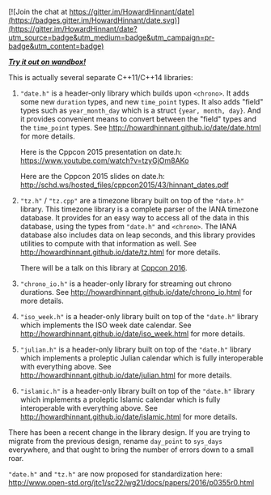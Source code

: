 [![Join the chat at https://gitter.im/HowardHinnant/date](https://badges.gitter.im/HowardHinnant/date.svg)](https://gitter.im/HowardHinnant/date?utm_source=badge&utm_medium=badge&utm_campaign=pr-badge&utm_content=badge)

_**[Try it out on wandbox!](http://melpon.org/wandbox/permlink/zKiDqIUK0XwePf7Y)**_

This is actually several separate C++11/C++14 libraries:

1.  `"date.h"` is a header-only library which builds upon `<chrono>`.  It adds some new `duration` types, and new `time_point` types.  It also adds "field" types such as `year_month_day` which is a struct `{year, month, day}`.  And it provides convenient means to convert between the "field" types and the `time_point` types.  See http://howardhinnant.github.io/date/date.html for more details.

    Here is the Cppcon 2015 presentation on date.h: https://www.youtube.com/watch?v=tzyGjOm8AKo

    Here are the Cppcon 2015 slides on date.h: http://schd.ws/hosted_files/cppcon2015/43/hinnant_dates.pdf

2. `"tz.h"` / `"tz.cpp"`  are a timezone library built on top of the `"date.h"` library.  This timezone library is a complete parser of the IANA timezone database.  It provides for an easy way to access all of the data in this database, using the types from `"date.h"` and `<chrono>`.  The IANA database also includes data on leap seconds, and this library provides utilities to compute with that information as well.  See http://howardhinnant.github.io/date/tz.html for more details.

    There will be a talk on this library at [Cppcon 2016](https://cppcon2016.sched.org/event/7nLc/welcome-to-the-time-zone).

3.  `"chrono_io.h"` is a header-only library for streaming out chrono durations.  See http://howardhinnant.github.io/date/chrono_io.html for more details.

4. `"iso_week.h"` is a header-only library built on top of the `"date.h"` library which implements the ISO week date calendar.  See http://howardhinnant.github.io/date/iso_week.html for more details.

5. `"julian.h"` is a header-only library built on top of the `"date.h"` library which implements a proleptic Julian calendar which is fully interoperable with everything above.  See http://howardhinnant.github.io/date/julian.html for more details.

6. `"islamic.h"` is a header-only library built on top of the `"date.h"` library which implements a proleptic Islamic calendar which is fully interoperable with everything above.  See http://howardhinnant.github.io/date/islamic.html for more details.

There has been a recent change in the library design.  If you are trying to migrate from the previous design, rename `day_point` to `sys_days` everywhere, and that ought to bring the number of errors down to a small roar.

`"date.h"` and `"tz.h"` are now proposed for standardization here:  http://www.open-std.org/jtc1/sc22/wg21/docs/papers/2016/p0355r0.html
